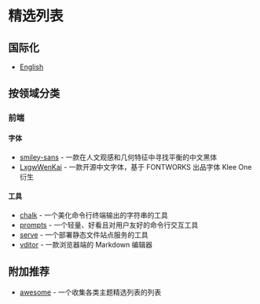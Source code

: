 # 精选列表

## 国际化

- [English](./README.md)

## 按领域分类

### 前端

#### 字体

- [smiley-sans](https://github.com/atelier-anchor/smiley-sans) - 一款在人文观感和几何特征中寻找平衡的中文黑体
- [LxgwWenKai](https://github.com/lxgw/LxgwWenKai) - 一款开源中文字体，基于 FONTWORKS 出品字体 Klee One 衍生

#### 工具

- [chalk](https://github.com/chalk/chalk.git) - 一个美化命令行终端输出的字符串的工具
- [prompts](https://github.com/terkelg/prompts.git) - 一个轻量、好看且对用户友好的命令行交互工具
- [serve](https://github.com/vercel/serve.git) - 一个部署静态文件站点服务的工具
- [vditor](https://github.com/Vanessa219/vditor.git) - 一款浏览器端的 Markdown 编辑器

## 附加推荐

- [awesome](https://github.com/sindresorhus/awesome) - 一个收集各类主题精选列表的列表
